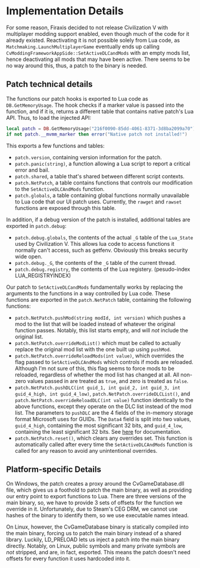 Implementation Details
======================

For some reason, Firaxis decided to not release Civilization V with multiplayer modding support enabled, even though
much of the code for it already existed. Reactivating it is not possible solely from Lua code, as
`Matchmaking.LaunchMultiplayerGame` eventually ends up calling `CvModdingFrameworkAppSide::SetActiveDLCandMods` with an
empty mods list, hence deactivating all mods that may have been active. There seems to be no way around this, thus, a
patch to the binary is needed.
   
Patch technical details
-----------------------

The functions our patch hooks is exported to Lua code as `DB.GetMemoryUsage`. The hook checks if a marker value is
passed into the function, and if it is, returns a different table that contains native patch's Lua API. Thus, to load
the injected API:

```lua
local patch = DB.GetMemoryUsage("216f0090-85dd-4061-8371-3d8ba2099a70")
if not patch.__mvmm_marker then error("Native patch not installed!")
```

This exports a few functions and tables:

 * `patch.version`, containing version information for the patch.
 * `patch.panic(string)`, a function allowing a Lua script to report a critical error and bail.
 * `patch.shared`, a table that's shared between different script contexts.
 * `patch.NetPatch`, a table contains functions that controls our modification to the `SetActiveDLCAndMods` function.
 * `patch.globals`, a table containing global functions normally unavailable to Lua code that our UI patch uses.
   Currently, the `rawget` and `rawset` functions are exposed through this table.
 
In addition, if a debug version of the patch is installed, additional tables are exported in `patch.debug`:

 * `patch.debug.globals`, the contents of the actual `_G` table of the `Lua_State` used by Civilization V. This allows
   lua code to access functions it normally can't access, such as getfenv. Obviously this breaks security wide open.
 * `patch.debug._G`, the contents of the `_G` table of the current thread.
 * `patch.debug.registry`, the contents of the Lua registery. (pesudo-index LUA_REGISTRYINDEX)

Our patch to `SetActiveDLCandMods` fundamentally works by replacing the arguments to the functions in a way controlled
by Lua code. These functions are exported in the `patch.NetPatch` table, containing the following functions:

 * `patch.NetPatch.pushMod(string modId, int version)` which pushes a mod to the list that will be loaded instead of
   whatever the original function passes. Notably, this list starts empty, and will *not* include the original list.
 * `patch.NetPatch.overrideModList()` which must be called to actually replace the original mod list with the one built
   up using `pushMod`.
 * `patch.NetPatch.overrideReloadMods(int value)`, which overrides the flag passed to `SetActiveDLCAndMods` which
   controls if mods are reloaded. Although I'm not sure of this, this flag seems to force mods to be reloaded,
   regardless of whether the mod list has changed at all. All non-zero values passed in are treated as `true`, and zero
   is treated as `false`.
 * `patch.NetPatch.pushDLC(int guid_1, int guid_2, int guid_3, int guid_4_high, int guid_4_low)`,
   `patch.NetPatch.overrideDLCList()`, and `patch.NetPatch.overrideReloadDLC(int value)` function identically to the
   above functions, except they operate on the DLC list instead of the mod list. The parameters to `pushDLC` are the 4
   fields of the in-memory storage format Microsoft uses for GUIDs. The `Data4` field is split into two values,
   `guid_4_high`, containing the most significant 32 bits, and `guid_4_low`, containing the least significant 32 bits.
   See [here](https://msdn.microsoft.com/en-us/library/windows/desktop/aa373931\(v=vs.85\).aspx) for documentation.
 * `patch.NetPatch.reset()`, which clears any overrides set. This function is automatically called after every time the
   `SetActiveDLCAndMods` function is called for any reason to avoid any unintentional overrides.

Platform-specific Details
-------------------------

On Windows, the patch creates a proxy around the CvGameDatabase.dll file, which gives us a foothold to patch the main
binary, as well as providing our entry point to export functions to Lua. There are three versions of the main binary,
so, we have to provide 3 sets of offsets for the function we override in it. Unfortunately, due to Steam's CEG DRM,
we cannot use hashes of the binary to identify them, so we use executable names intead.

On Linux, however, the CvGameDatabase binary is statically compiled into the main binary, forcing us to patch the main
binary instead of a shared library. Luckily, LD_PRELOAD lets us inject a patch into the main binary directly. Notably,
on Linux, public symbols and many private symbols are *not* stripped, and are, in fact, exported. This means the patch
doesn't need offsets for every function it uses hardcoded into it.
